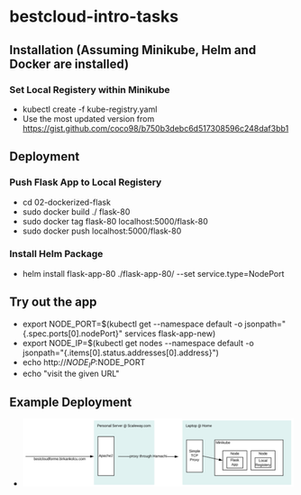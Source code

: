 # bestcloud-intro-tasks
## Installation (Assuming Minikube, Helm and Docker are installed)
### Set Local Registery within Minikube
- kubectl create -f kube-registry.yaml
- Use the most updated version from https://gist.github.com/coco98/b750b3debc6d517308596c248daf3bb1

## Deployment
### Push Flask App to Local Registery
- cd 02-dockerized-flask
- sudo docker build ./ flask-80
- sudo docker tag flask-80 localhost:5000/flask-80
- sudo docker push localhost:5000/flask-80
### Install Helm Package
- helm install flask-app-80 ./flask-app-80/ --set service.type=NodePort

## Try out the app
- export NODE_PORT=$(kubectl get --namespace default -o jsonpath="{.spec.ports[0].nodePort}" services flask-app-new)
- export NODE_IP=$(kubectl get nodes --namespace default -o jsonpath="{.items[0].status.addresses[0].address}")
- echo http://$NODE_IP:$NODE_PORT 
- echo "visit the given URL"

## Example Deployment
- ![Example Deployment.](https://raw.githubusercontent.com/ResearcherOne/bcfm-intro-tasks/master/bestcloudforme-architecture.png)
